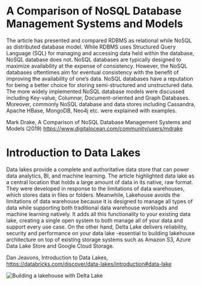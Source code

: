 # A Comparison of NoSQL Database Management Systems and Models

The article has presented and compared RDBMS as relational while NoSQL as distributed database model. While RDBMS uses Structured Query Language (SQL) for managing and accessing data held within the database, NoSQL database does not. NoSQL databases are typically designed to maximize availability at the expense of consistency. However, the NoSQL databases oftentimes aim for eventual consistency with the benefit of improving the availability of one’s data. NoSQL databases have a reputation for being a better choice for storing semi-structured and unstructured data. The more widely implemented NoSQL database models were discussed including Key-value, Columnar, Document-oriented and Graph Databases. Moreover, commonly NoSQL database and data stores including Cassandra, Apache HBase, MongoDB, Neo4j etc. were explained with examples.

Mark Drake, A Comparison of NoSQL Database Management Systems and Models (2019) https://www.digitalocean.com/community/users/mdrake 

# Introduction to Data Lakes

Data lakes provide a complete and authoritative data store that can power data analytics, BI, and machine learning. The article highlighted data lake as a central location that holds a large amount of data in its native, raw format. They were developed in response to the limitations of data warehouses, which stores data in files or folders.  Meanwhile, Lakehouse avoids the limitations of data warehouse because it is designed to manage all types of data while supporting both traditional data warehouse workloads and machine learning natively. It adds all this functionality to your existing data lake, creating a single open system to both manage all of your data and support every use case. On the other hand, Delta Lake delivers reliability, security and performance on your data lake -essential to building lakehouse architecture on top of existing storage systems such as Amazon S3, Azure Data Lake Store and Google Cloud Storage.

Dan Jeavons, Introduction to Data Lakes, https://databricks.com/discover/data-lakes/introduction#data-lake

![Building a lakehouse with Delta Lake](https://databricks.com/wp-content/uploads/2021/03/Marketecture-1.png)
